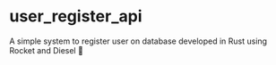 # user_register_api
A simple system to register user on database developed in Rust using Rocket and Diesel 🦀
